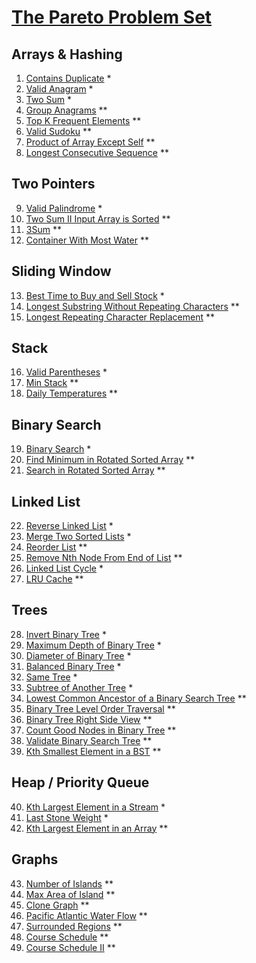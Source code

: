 [The Pareto Problem Set](https://www.amanmanazir.com/leetcode)
========================


Arrays & Hashing
----------------

01. [Contains Duplicate](https://leetcode.com/problems/contains-duplicate/) *
02. [Valid Anagram](https://leetcode.com/problems/valid-anagram/) *
03. [Two Sum](https://leetcode.com/problems/two-sum/) *
04. [Group Anagrams](https://leetcode.com/problems/group-anagrams/) **
05. [Top K Frequent Elements](https://leetcode.com/problems/top-k-frequent-elements/) **
06. [Valid Sudoku](https://leetcode.com/problems/valid-sudoku/) **
07. [Product of Array Except Self](https://leetcode.com/problems/product-of-array-except-self/) **
08. [Longest Consecutive Sequence](https://leetcode.com/problems/longest-consecutive-sequence/) **


Two Pointers
------------

09. [Valid Palindrome](https://leetcode.com/problems/valid-palindrome/) *
10. [Two Sum II Input Array is Sorted](https://leetcode.com/problems/two-sum-ii-input-array-is-sorted/) **
11. [3Sum](https://leetcode.com/problems/3sum/) **
12. [Container With Most Water](https://leetcode.com/problems/container-with-most-water/) **


Sliding Window
--------------

13. [Best Time to Buy and Sell Stock](https://leetcode.com/problems/best-time-to-buy-and-sell-stock/) *
14. [Longest Substring Without Repeating Characters](https://leetcode.com/problems/longest-substring-without-repeating-characters/) **
15. [Longest Repeating Character Replacement](https://leetcode.com/problems/longest-repeating-character-replacement/) **


Stack
-----

16. [Valid Parentheses](https://leetcode.com/problems/valid-parentheses/) *
17. [Min Stack](https://leetcode.com/problems/min-stack/) **
18. [Daily Temperatures](https://leetcode.com/problems/daily-temperatures/) **


Binary Search
-------------

19. [Binary Search](https://leetcode.com/problems/binary-search/) *
20. [Find Minimum in Rotated Sorted Array](https://leetcode.com/problems/find-minimum-in-rotated-sorted-array/) **
21. [Search in Rotated Sorted Array](https://leetcode.com/problems/search-in-rotated-sorted-array/) **


Linked List
-----------

22. [Reverse Linked List](https://leetcode.com/problems/reverse-linked-list/) *
23. [Merge Two Sorted Lists](https://leetcode.com/problems/merge-two-sorted-lists/) *
24. [Reorder List](https://leetcode.com/problems/reorder-list/) **
25. [Remove Nth Node From End of List](https://leetcode.com/problems/remove-nth-node-from-end-of-list/) **
26. [Linked List Cycle](https://leetcode.com/problems/linked-list-cycle/) *
27. [LRU Cache](https://leetcode.com/problems/lru-cache/) **


Trees
-----

28. [Invert Binary Tree](https://leetcode.com/problems/invert-binary-tree/) *
29. [Maximum Depth of Binary Tree](https://leetcode.com/problems/maximum-depth-of-binary-tree/) *
30. [Diameter of Binary Tree](https://leetcode.com/problems/diameter-of-binary-tree/) *
31. [Balanced Binary Tree](https://leetcode.com/problems/balanced-binary-tree/) *
32. [Same Tree](https://leetcode.com/problems/same-tree/) *
33. [Subtree of Another Tree](https://leetcode.com/problems/subtree-of-another-tree/) *
34. [Lowest Common Ancestor of a Binary Search Tree](https://leetcode.com/problems/lowest-common-ancestor-of-a-binary-search-tree/) **
35. [Binary Tree Level Order Traversal](https://leetcode.com/problems/binary-tree-level-order-traversal/) **
36. [Binary Tree Right Side View](https://leetcode.com/problems/binary-tree-right-side-view/) **
37. [Count Good Nodes in Binary Tree](https://leetcode.com/problems/count-good-nodes-in-binary-tree/) **
38. [Validate Binary Search Tree](https://leetcode.com/problems/validate-binary-search-tree/) **
39. [Kth Smallest Element in a BST](https://leetcode.com/problems/kth-smallest-element-in-a-bst/) **


Heap / Priority Queue
---------------------

40. [Kth Largest Element in a Stream](https://leetcode.com/problems/kth-largest-element-in-a-stream/) *
41. [Last Stone Weight](https://leetcode.com/problems/last-stone-weight/) *
42. [Kth Largest Element in an Array](https://leetcode.com/problems/kth-largest-element-in-an-array/) **


Graphs
------

43. [Number of Islands](https://leetcode.com/problems/number-of-islands/) **
44. [Max Area of Island](https://leetcode.com/problems/max-area-of-island/) **
45. [Clone Graph](https://leetcode.com/problems/clone-graph/) **
46. [Pacific Atlantic Water Flow](https://leetcode.com/problems/pacific-atlantic-water-flow/) **
47. [Surrounded Regions](https://leetcode.com/problems/surrounded-regions/) **
48. [Course Schedule](https://leetcode.com/problems/course-schedule/) **
49. [Course Schedule II](https://leetcode.com/problems/course-schedule-ii/) **



